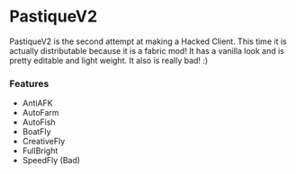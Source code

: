 # PastiqueV2

PastiqueV2 is the second attempt at making a Hacked Client. This time it is actually distributable because it is a fabric mod! It has a vanilla look and is pretty editable and light weight. It also is really bad! :)

### Features
- AntiAFK
- AutoFarm
- AutoFish
- BoatFly
- CreativeFly
- FullBright
- SpeedFly (Bad)
